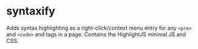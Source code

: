 # syntaxify
Adds syntax highlighting as a right-click/context menu entry for any `<pre>` and `<code>` and  tags in a page.
Contains the HighlightJS minimal JS and CSS.
